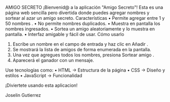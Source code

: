 AMIGO SECRETO
¡Bienvenid@ a la aplicación "Amigo Secreto"! Esta es una página web sencilla pero divertida donde puedes agregar nombres y sortear al azar un amigo secreto.
Características
•	Permite agregar entre 1 y 50 nombres . 
•	No permite nombres duplicados. 
•	Muestra en pantalla los nombres ingresados. 
•	Sortea un amigo aleatoriamente y lo muestra en pantalla. 
•	Interfaz amigable y fácil de usar.
Cómo usarlo
1.	Escribe un nombre en el campo de entrada y haz clic en Añadir .
2.	Se mostrará la lista de amigos de forma enumerada en la pantalla.
3.	Una vez que agregues todos los nombres, presiona Sortear amigo .
4.	Aparecerá el ganador con un mensaje.

Use tecnologías como: 
•	HTML → Estructura de la página
•	CSS → Diseño y estilos
•	JavaScript → Funcionalidad

¡Diviertete usando esta aplicacion!

Joselin Gutierrez
